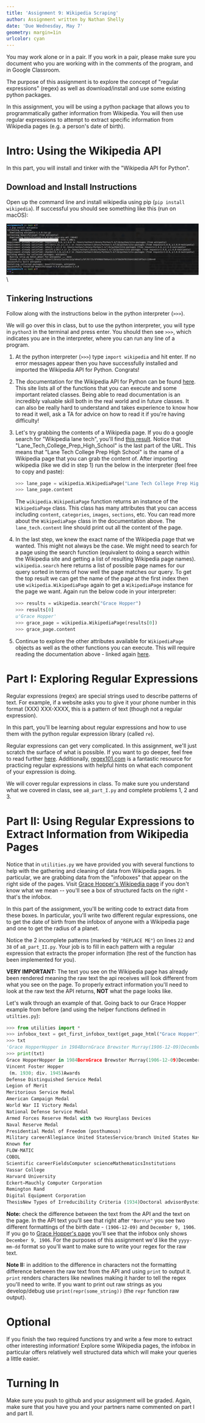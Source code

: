 ```yaml
---
title: 'Assignment 9: Wikipedia Scraping'
author: Assignment written by Nathan Shelly
date: 'Due Wednesday, May 7'
geometry: margin=1in
urlcolor: cyan
---
```


You may work alone or in a pair. If you work in a pair, please make sure you document who you are working with in the comments of the program, and in Google Classroom.

The purpose of this assignment is to explore the concept of "regular expressions" (regex) as well as download/install and use some existing python packages.

In this assignment, you will be using a python package that allows you to programmatically gather information from Wikipedia. You will then use regular expressions to attempt to extract specific information from Wikipedia pages (e.g. a person's date of birth).

# Intro: Using the Wikipedia API

In this part, you will install and tinker with the "Wikipedia API for Python".

## Download and Install Instructions

Open up the command line and install wikipedia using pip (`pip install wikipedia`). If successful you should see something like this (run on macOS):

![Pip install Wikipedia](./images/pip_install_wikipedia.png "Pip install Wikipedia") \

## Tinkering Instructions

Follow along with the instructions below in the python interpreter (`>>>`).

We will go over this in class, but to use the python interpreter, you will type in `python3` in the terminal and press enter.  You should then see `>>>`, which indicates you are in the interpreter, where you can run any line of a program.

1. At the python interpreter (`>>>`) type `import wikipedia` and hit enter. If no error messages appear then you have successfully installed and imported the Wikipedia API for Python. Congrats!
2. The documentation for the Wikipedia API for Python can be found [here](https://wikipedia.readthedocs.io/en/latest/code.html). This site lists all of the functions that you can execute and some important related classes. Being able to read documentation is an incredibly valuable skill both in the real world and in future classes. It can also be really hard to understand and takes experience to know how to read it well, ask a TA for advice on how to read it if you're having difficulty!
3. Let's try grabbing the contents of a Wikipedia page. If you do a google search for "Wikipedia lane tech", you'll find [this result](https://en.wikipedia.org/wiki/Lane_Tech_College_Prep_High_School). Notice that "Lane_Tech_College_Prep_High_School" is the last part of the URL. This means that "Lane Tech College Prep High School" is the name of a Wikipedia page that you can grab the content of. After importing wikipedia (like we did in step 1) run the below in the interpreter (feel free to copy and paste):

    ```python
    >>> lane_page = wikipedia.WikipediaPage("Lane Tech College Prep High School")
    >>> lane_page.content
    ```

    The `wikipedia.WikipediaPage` function returns an instance of the `WikipediaPage` class. This class has many attributes that you can access including `content`, `categories`, `images`, `sections`, etc. You can read more about the `WikipediaPage` class in the documentation above. The `lane_tech.content`  line should print out all the content of the page.

4. In the last step, we knew the exact name of the Wikipedia page that we wanted. This might not always be the case. We might need to search for a page using the search function (equivalent to doing a search within the Wikipedia site and getting a list of resulting Wikipedia page names). `wikipedia.search` here returns a list of possible page names for our query sorted in terms of how well the page matches our query. To get the top result we can get the name of the page at the first index then use `wikipedia.WikipediaPage` again to get a `WikipediaPage` instance for the page we want. Again run the below code in your interpreter:

    ```python
    >>> results = wikipedia.search("Grace Hopper")
    >>> results[0]
    u'Grace Hopper'
    >>> grace_page = wikipedia.WikipediaPage(results[0])
    >>> grace_page.content
    ```

5. Continue to explore the other attributes available for `WikipediaPage` objects as well as the other functions you can execute. This will require reading the documentation above - linked again [here](https://wikipedia.readthedocs.io/en/latest/code.html).

# Part I: Exploring Regular Expressions

Regular expressions (regex) are special strings used to describe patterns of text. For example, if a website asks you to give it your phone number in this format (XXX) XXX-XXXX, this is a pattern of text (though not a regular expression).

In this part, you'll be learning about regular expressions and how to use them with the python regular expression library (called `re`).

Regular expressions can get very complicated. In this assignment, we'll just scratch the surface of what is possible. If you want to go deeper, feel free to read further [here](https://docs.python.org/2/howto/regex.html). Additionally, [regex101.com](https://regex101.com/) is a fantastic resource for practicing regular expressions with helpful hints on what each component of your expression is doing.

We will cover regular expressions in class. To make sure you understand what we covered in class, see `a8_part_I.py` and complete problems 1, 2 and 3.

# Part II: Using Regular Expressions to Extract Information from Wikipedia Pages

Notice that in `utilities.py` we have provided you with several functions to help with the gathering and cleaning of data from Wikipedia pages. In particular, we are grabbing data from the "infoboxes" that appear on the right side of the pages. Visit [Grace Hopper's Wikipedia page](https://en.wikipedia.org/wiki/Grace_Hopper) if you don't know what we mean -- you'll see a box of structured facts on the right - that's the infobox.

In this part of the assignment, you'll be writing code to extract data from these boxes. In particular, you'll write two different regular expressions, one to get the date of birth from the infobox of anyone with a Wikipedia page and one to get the radius of a planet.

Notice the 2 incomplete patterns (marked by `"REPLACE ME"`) on lines `22` and `38` of `a8_part_II.py`. Your job is to fill in each pattern with a regular expression that extracts the proper information (the rest of the function has been implemented for you).

**VERY IMPORTANT:** The text you see on the Wikipedia page has already been rendered meaning the raw text the api receives will look different from what you see on the page. To properly extract information you'll need to look at the raw text the API returns, **NOT** what the page looks like.

Let's walk through an example of that. Going back to our Grace Hopper example from before (and using the helper functions defined in `utilties.py`):

```python
>>> from utilities import *
>>> infobox_text = get_first_infobox_text(get_page_html("Grace Hopper"))
>>> txt
'Grace HopperHopper in 1984BornGrace Brewster Murray(1906-12-09)December 9, 1906New York City, U.S.DiedJanuary 1, 1992(1992-01-01) (aged\xa085)Arlington County, Virginia, U.S.Resting placeArlington National CemeteryAlma\xa0materVassar College (BA)  Yale University (MS, PhD)Spouse\nVincent Foster Hopper\n\u200b \u200b(m.\xa01930; div.\xa01945)\u200bAwards\nDefense Distinguished Service Medal\nLegion of Merit\nMeritorious Service Medal\nAmerican Campaign Medal\nWorld War II Victory Medal\nNational Defense Service Medal\nArmed Forces Reserve Medal with two Hourglass Devices\nNaval Reserve Medal\nPresidential Medal of Freedom (posthumous)\nMilitary careerAllegiance\xa0United StatesService/branch\xa0United States NavyYears\xa0of service1943–1986Rank Rear admiral (lower half)\nKnown\xa0for\nFLOW-MATIC\nCOBOL\nScientific careerFieldsComputer scienceMathematicsInstitutions\nVassar College\nHarvard University\nEckert–Mauchly Computer Corporation\nRemington Rand\nDigital Equipment Corporation\nThesisNew Types of Irreducibility Criteria\xa0(1934)Doctoral advisorØystein Ore\n\n'
>>> print(txt)
Grace HopperHopper in 1984BornGrace Brewster Murray(1906-12-09)December 9, 1906New York City, U.S.DiedJanuary 1, 1992(1992-01-01) (aged 85)Arlington County, Virginia, U.S.Resting placeArlington National CemeteryAlma materVassar College (BA)  Yale University (MS, PhD)Spouse
Vincent Foster Hopper
​ ​(m. 1930; div. 1945)​Awards
Defense Distinguished Service Medal
Legion of Merit
Meritorious Service Medal
American Campaign Medal
World War II Victory Medal
National Defense Service Medal
Armed Forces Reserve Medal with two Hourglass Devices
Naval Reserve Medal
Presidential Medal of Freedom (posthumous)
Military careerAllegiance United StatesService/branch United States NavyYears of service1943–1986Rank Rear admiral (lower half)
Known for
FLOW-MATIC
COBOL
Scientific careerFieldsComputer scienceMathematicsInstitutions
Vassar College
Harvard University
Eckert–Mauchly Computer Corporation
Remington Rand
Digital Equipment Corporation
ThesisNew Types of Irreducibility Criteria (1934)Doctoral advisorØystein Ore
```

**Note:** check the difference between the text from the API and the text on the page. In the API text you'll see that right after `"Born\n"` you see two different formattings of the birth date - `(1906-12-09)` and `December 9, 1906`. If you go to [Grace Hopper's page](https://en.wikipedia.org/wiki/Grace_Hopper) you'll see that the infobox only shows `December 9, 1906`. For the purposes of this assignment we'd like the `yyyy-mm-dd` format so you'll want to make sure to write your regex for the raw text.

**Note II:** in addition to the difference in characters not the formatting difference between the raw text from the API and using `print` to output it. `print` renders characters like newlines making it harder to tell the regex you'll need to write. If you want to print out raw strings as you develop/debug use `print(repr(some_string))` (the `repr` function raw output).

# Optional

If you finish the two required functions try and write a few more to extract other interesting information! Explore some Wikipedia pages, the infobox in particular offers relatively well structured data which will make your queries a little easier.

# Turning In

Make sure you push to github and your assignment will be graded.  Again, make sure that you have you and your partners name commented on part I and part II.
